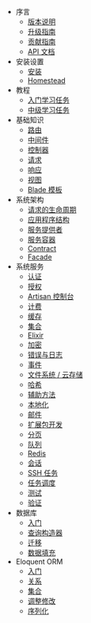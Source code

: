 - 序言
    - [版本说明](/docs/{{version}}/releases)
    - [升级指南](/docs/{{version}}/upgrade)
    - [贡献指南](/docs/{{version}}/contributions)
    - [API 文档](/api/{{version}})
- 安装设置
    - [安装](/docs/{{version}}/installation)
    - [Homestead](/docs/{{version}}/homestead)
- 教程
    - [入门学习任务](/docs/{{version}}/quickstart)
    - [中级学习任务](/docs/{{version}}/quickstart-intermediate)
- 基础知识
    - [路由](/docs/{{version}}/routing)
    - [中间件](/docs/{{version}}/middleware)
    - [控制器](/docs/{{version}}/controllers)
    - [请求](/docs/{{version}}/requests)
    - [响应](/docs/{{version}}/responses)
    - [视图](/docs/{{version}}/views)
    - [Blade 模板](/docs/{{version}}/blade)
- 系统架构
    - [请求的生命周期](/docs/{{version}}/lifecycle)
    - [应用程序结构](/docs/{{version}}/structure)
    - [服务提供者](/docs/{{version}}/providers)
    - [服务容器](/docs/{{version}}/container)
    - [Contract](/docs/{{version}}/contracts)
    - [Facade](/docs/{{version}}/facades)
- 系统服务
    - [认证](/docs/{{version}}/authentication)
    - [授权](/docs/{{version}}/authorization)
    - [Artisan 控制台](/docs/{{version}}/artisan)
    - [计费](/docs/{{version}}/billing)
    - [缓存](/docs/{{version}}/cache)
    - [集合](/docs/{{version}}/collections)
    - [Elixir](/docs/{{version}}/elixir)
    - [加密](/docs/{{version}}/encryption)
    - [错误与日志](/docs/{{version}}/errors)
    - [事件](/docs/{{version}}/events)
    - [文件系统 / 云存储](/docs/{{version}}/filesystem)
    - [哈希](/docs/{{version}}/hashing)
    - [辅助方法](/docs/{{version}}/helpers)
    - [本地化](/docs/{{version}}/localization)
    - [邮件](/docs/{{version}}/mail)
    - [扩展包开发](/docs/{{version}}/packages)
    - [分页](/docs/{{version}}/pagination)
    - [队列](/docs/{{version}}/queues)
    - [Redis](/docs/{{version}}/redis)
    - [会话](/docs/{{version}}/session)
    - [SSH 任务](/docs/{{version}}/envoy)
    - [任务调度](/docs/{{version}}/scheduling)
    - [测试](/docs/{{version}}/testing)
    - [验证](/docs/{{version}}/validation)
- 数据库
    - [入门](/docs/{{version}}/database)
    - [查询构造器](/docs/{{version}}/queries)
    - [迁移](/docs/{{version}}/migrations)
    - [数据填充](/docs/{{version}}/seeding)
- Eloquent ORM
    - [入门](/docs/{{version}}/eloquent)
    - [关系](/docs/{{version}}/eloquent-relationships)
    - [集合](/docs/{{version}}/eloquent-collections)
    - [调整修改](/docs/{{version}}/eloquent-mutators)
    - [序列化](/docs/{{version}}/eloquent-serialization)
